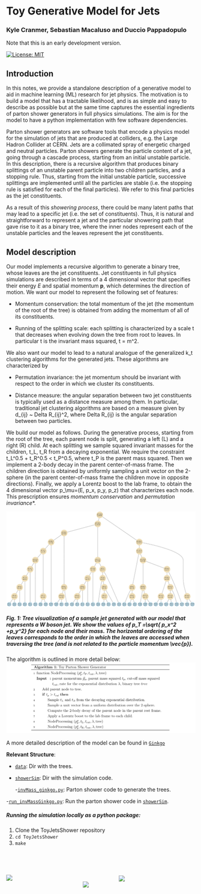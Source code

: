 # Toy Generative Model for Jets

### **Kyle Cranmer, Sebastian Macaluso and Duccio Pappadopulo**

Note that this is an early development version. 

[![License: MIT](https://img.shields.io/badge/License-MIT-yellow.svg)](https://opensource.org/licenses/MIT) 

## Introduction

In this notes, we provide a standalone description of a generative model to aid in machine learning (ML) research for jet physics. The motivation is to build a model that has a tractable likelihood, and is as simple and easy to describe as possible but at the same time captures the essential ingredients of parton shower generators in full physics simulations.  The aim is for the model to have a python implementation with few software dependencies.

Parton shower generators are software tools that encode a physics model for the simulation of jets that are produced at colliders, e.g. the Large Hadron Collider at CERN.
Jets are a collimated spray of energetic charged and neutral particles. Parton showers generate the particle content of a jet, going through a cascade process, starting from an initial unstable particle. In this description, there is a recursive algorithm that produces binary splittings of an unstable parent particle into two children particles, and a stopping rule. Thus, starting from the initial unstable particle, successive splittings are implemented until all the particles are stable (i.e. the stopping rule is satisfied for each of the final particles). We refer to this final particles as the jet constituents.

As a result of this *showering process*, there could be many latent paths that may lead to a specific jet (i.e. the set of constituents). Thus, it is natural and straightforward to represent a jet and the particular showering path that gave rise to it as a binary tree, where the inner nodes represent each of the unstable particles and the leaves represent the jet constituents. 


## Model description

Our model implements a recursive algorithm to generate a binary tree, whose leaves are the jet constituents. Jet constituents in full physics simulations are described in terms of a 4 dimensional vector that specifies their energy *E* and spatial momentum **p**, which determines the direction of motion. 
We want our model to represent the following set of features:

- Momentum conservation: the total momentum of the jet (the momentum of the root of the tree) is obtained from adding the momentum of all of its constituents.

- Running of the splitting scale: each splitting is characterized by a scale t that decreases when evolving down the tree from root to leaves. In particular t is the invariant mass squared, t = m^2.

We also want our model to lead to a natural analogue of the generalized k_t clustering algorithms for the generated jets. These algorithms are characterized by

- Permutation invariance: the jet momentum should be invariant with respect to the order in which we cluster its constituents.

- Distance measure: the angular separation between two jet constituents is typically used as a distance measure among them. In particular, traditional jet clustering algorithms are based on a measure given by d_{ij} ~  Delta R_{ij}^2, where Delta R_{ij} is the angular separation between two particles.

We build our model as follows. During the generative process, starting from the root of the tree, each parent node is split, generating a left (L) and a right (R) child. At each splitting we sample squared invariant masses for the children, t_L, t_R from a decaying exponential. We require the constraint t_L^0.5 + t_R^0.5 < t_P^0.5, where t_P is the parent mass squared. Then we implement a 2-body decay in the parent center-of-mass frame. The children direction is obtained by uniformly sampling a unit vector on the 2-sphere (in the parent center-of-mass frame the children move in opposite directions). Finally, we apply a Lorentz boost to the lab frame, to obtain the 4 dimensional vector p_\mu=(E, p_x, p_y, p_z)  that characterizes each node.
This prescription ensures *momentum conservation* and *permutation invariance**.

<!-- 
As a result, we build our model as follows. Each node of the jet tree represents a particle and encodes its momentum 4-vector. During the generative process, starting from the root of the tree, each parent node is split, generating a left (L) and a right (R) child. The L (R) child's momentum is obtained from subtracting (adding) a vector of magnitude Delta to half of the parent's momentum vector. This prescription ensures *momentum conservation* and *permutation invariance*.

We consider a 2D model to be able to define an angular *distance measure*. Also, the angular separation between a parent and its L/R child's momentum is expected to decrease as the physics shower moves forward from the root to the leaves of the tree. The magnitude of the momentum of each node is also expected to drop in the same way, i.e. ``the radiation gets softer when evolving down the tree".
Both requirements are satisfied by the *running of the splitting scale Delta*, which we achieve by rescaling the value of Delta by a factor r. (r is drawn from a decaying exponential distribution each time a new splitting is produced.) This way, we also assign a Delta value to each node of the tree. 
 -->


<!-- 
We build our 2D model in the (y,z) plane, where *z* is the direction of the beam axis and *y* the transverse direction.(At the Large Hadron Collider, jets are produced from the collision of two beams of protons moving in opposite directions.)
We define the transverse momentum as p_T =|p_y|. We show in Fig. 1 a tree visualization plot of a sample jet generated with our model.
 -->


<!--This should be  a jpg file for the figure to be displayed-->
![Fig.1](notes/plots/figTruth_jet9_invM.jpg)

##### Fig. 1: Tree visualization of a sample jet generated with our model that represents a W boson jet. We show the values of p_T =\sqrt{ p_x^2 +p_y^2} for each node and their mass. The horizontal ordering of the leaves corresponds to the order in which the leaves are accessed when traversing the tree (and is not related to the particle momentum \vec{p}).


The algorithm is outlined in more detail below:
![Algorithm](notes/plots/AlgInv_M.jpg)

A more detailed description of the model can be found in [`Ginkgo`](https://www.overleaf.com/read/vwrfrkpgqqyt
)


**Relevant Structure**:

- [`data`](data/): Dir with the trees.


<!---->
<!--    -[`likelihood.py`](showerSim/likelihood.py): Calculate the log likelihood of a splitting node and of (a branch of) a tree. There are examples on how to run it at the end of the script.-->

- [`showerSim`](showerSim/): Dir with the simulation code.

    -[`invMass_ginkgo.py`](showerSim/invMass_ginkgo.py): Parton shower code to generate the trees. 

<!-- - [`generate_jets`](scripts/generate_jets/): -->

<!--     -[`generate_jets.py`](scripts/generate_jets/generate_jets.py): Calls and runs the parton shower code in [`showerSim`](showerSim/). The code could be run to get the augmented data as well. -->

-[`run_invMassGinkgo.py`](showerSim/run_invMassGinkgo.py): Run the parton shower code in [`showerSim`](showerSim/).
    
<!--- [`visualized-recursion_2D.ipynb`](visualized-recursion_2D.ipynb): Jet trees visualization.-->



##### **Running the simulation locally as a python package:**


1. Clone the ToyJetsShower repository
2. `cd ToyJetsShower`
3. `make`



<pre>



</pre>

<img src="https://github.com/SebastianMacaluso/ToyJetsShower/blob/master/notes/plots/IRIS-HEP.png" width="300" align="left"> <img src="https://github.com/SebastianMacaluso/ToyJetsShower/blob/master/notes/plots/NYU.png" width="200" align="center"> <img src="https://github.com/SebastianMacaluso/ToyJetsShower/blob/master/notes/plots/MSDSE.png" width="300" align="right">







